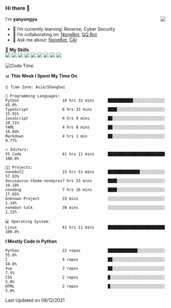 ### Hi there 👋

<a href="#">
  <img align="right" src="https://github-readme-stats.vercel.app/api?username=yanyongyu&count_private=true&show_icons=true&bg_color=15,f2f7fd,E0EAFC" />
</a>

I'm **yanyongyu**

- 🌱 I’m currently learning: Reverse, Cyber Security
- 👯 I’m collaborating on: [NoneBot](https://github.com/nonebot), [QQ Bot](https://github.com/Mrs4s/go-cqhttp)
- 💬 Ask me about: [NoneBot](https://github.com/nonebot), [CAI](https://github.com/cscs181/CAI)

🌟 **My Skills**  
![](https://img.shields.io/badge/-Python-3e74a2?style=flat-square&logo=Python&logoColor=fff)
![](https://img.shields.io/badge/-Node.js-339933?style=flat-square&logo=Node.js&logoColor=fff)
![](https://img.shields.io/badge/-Vue-4fc08d?style=flat-square&logo=Vue.js&logoColor=fff)
![](https://img.shields.io/badge/-React-2d98ce?style=flat-square&logo=React&logoColor=fff)
![](https://img.shields.io/badge/-Docker-2496ED?style=flat-square&logo=Docker&logoColor=fff)
![](https://img.shields.io/badge/-Linux-000000?style=flat-square&logo=Linux&logoColor=fff)
![](https://img.shields.io/badge/-MySQL-4479A1?style=flat-square&logo=MySQL&logoColor=fff)
![](https://img.shields.io/badge/-Redis-DC382D?style=flat-square&logo=Redis&logoColor=fff)
![](https://img.shields.io/badge/-MongoDB-47A248?style=flat-square&logo=MongoDB&logoColor=fff)

<!--START_SECTION:waka-->
![Code Time](http://img.shields.io/badge/Code%20Time-1%2C855%20hrs%2046%20mins-blue)

📊 **This Week I Spent My Time On** 

```text
⌚︎ Time Zone: Asia/Shanghai

💬 Programming Languages: 
Python                   18 hrs 32 mins      ███████████░░░░░░░░░░░░░░   45.0% 
TypeScript               6 hrs 33 mins       ████░░░░░░░░░░░░░░░░░░░░░   15.91% 
JavaScript               4 hrs 9 mins        ██░░░░░░░░░░░░░░░░░░░░░░░   10.11% 
YAML                     4 hrs 8 mins        ██░░░░░░░░░░░░░░░░░░░░░░░   10.04% 
Markdown                 4 hrs 1 min         ██░░░░░░░░░░░░░░░░░░░░░░░   9.77%

🔥 Editors: 
VS Code                  41 hrs 11 mins      █████████████████████████   100.0%

🐱‍💻 Projects: 
nonebot2                 23 hrs 51 mins      ██████████████░░░░░░░░░░░   57.93% 
docusaurus-theme-nonepres7 hrs 53 mins       ████░░░░░░░░░░░░░░░░░░░░░   19.18% 
nonebug                  7 hrs 16 mins       ████░░░░░░░░░░░░░░░░░░░░░   17.65% 
Unknown Project          33 mins             ░░░░░░░░░░░░░░░░░░░░░░░░░   1.34% 
nonebot-talk             30 mins             ░░░░░░░░░░░░░░░░░░░░░░░░░   1.22%

💻 Operating System: 
Linux                    41 hrs 11 mins      █████████████████████████   100.0%

```

**I Mostly Code in Python** 

```text
Python                   22 repos            █████████████░░░░░░░░░░░░   55.0% 
C                        4 repos             ██░░░░░░░░░░░░░░░░░░░░░░░   10.0% 
Vue                      3 repos             ██░░░░░░░░░░░░░░░░░░░░░░░   7.5% 
CSS                      2 repos             █░░░░░░░░░░░░░░░░░░░░░░░░   5.0% 
HTML                     2 repos             █░░░░░░░░░░░░░░░░░░░░░░░░   5.0%

```



 Last Updated on 08/12/2021
<!--END_SECTION:waka-->
